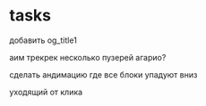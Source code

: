 # tasks

добавить og_title1

аим трекрек
несколько пузерей
агарио?

сделать андимацию где все блоки упадуют вниз

уходящий от клика

